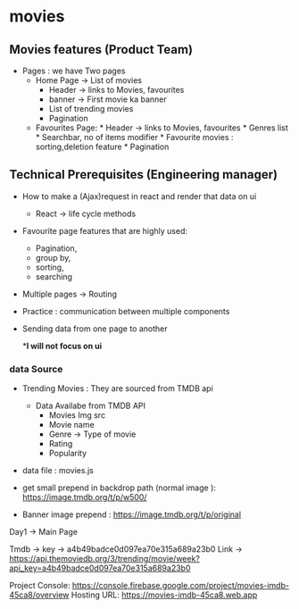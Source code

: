 # movies
## Movies features (Product Team)
* Pages : we have Two pages 
    * Home  Page -> List of movies
        * Header -> links to Movies, favourites
        * banner -> First movie ka banner
        * List of trending movies 
        * Pagination 
  * Favourites Page:
        * Header -> links to Movies, favourites
        * Genres list
        * Searchbar, no of items modifier
        * Favourite movies : sorting,deletion feature 
        * Pagination

## Technical Prerequisites (Engineering manager)
* How to make a (Ajax)request in react and render that data on ui
  * React -> life cycle methods
* Favourite page features that are highly used: 
  * Pagination,
  * group by,
  * sorting,
  * searching
* Multiple pages -> Routing 
* Practice : communication between multiple components
* Sending data from one page to another

  ***I will not focus on ui**

### data Source 
* Trending Movies : They are sourced from TMDB api 
  * Data Availabe from TMDB API 
      * Movies Img src 
      * Movie name 
      * Genre -> Type of movie
      * Rating 
      * Popularity
  
* data file : movies.js
* get small prepend in backdrop path (normal image ): https://image.tmdb.org/t/p/w500/
* Banner image prepend : https://image.tmdb.org/t/p/original

Day1 -> Main Page 



Tmdb -> key  ->   a4b49badce0d097ea70e315a689a23b0
        Link ->   https://api.themoviedb.org/3/trending/movie/week?api_key=a4b49badce0d097ea70e315a689a23b0

Project Console: https://console.firebase.google.com/project/movies-imdb-45ca8/overview
Hosting URL: https://movies-imdb-45ca8.web.app